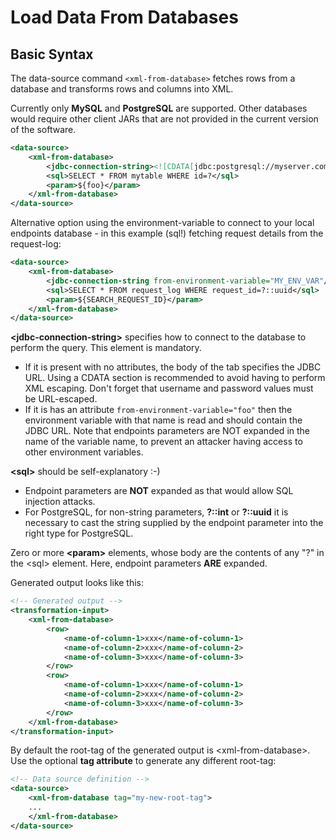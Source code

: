# Load Data From Databases

## Basic Syntax

The data-source command `<xml-from-database>` fetches rows from a database and transforms rows and columns into XML.

Currently only **MySQL** and **PostgreSQL** are supported. Other databases would require other client JARs that are not provided in the current version of the software.

```xml
<data-source>
    <xml-from-database>
        <jdbc-connection-string><![CDATA[jdbc:postgresql://myserver.com/mydb?user=xxx&password=xxx</jdbc-connection-string]]></jdbc-connection-string>
        <sql>SELECT * FROM mytable WHERE id=?</sql>
        <param>${foo}</param>
    </xml-from-database>
</data-source>
```

Alternative option using the environment-variable to connect to your local endpoints database - in this example (sql!) fetching request details from the request-log:

```xml
<data-source>
    <xml-from-database>
        <jdbc-connection-string from-environment-variable="MY_ENV_VAR"/>
        <sql>SELECT * FROM request_log WHERE request_id=?::uuid</sql>
        <param>${SEARCH_REQUEST_ID}</param>
    </xml-from-database>
</data-source>
```

**\<jdbc-connection-string>** specifies how to connect to the database to perform the query. This element is mandatory.

* If it is present with no attributes, the body of the tab specifies the JDBC URL. Using a CDATA section is recommended to avoid having to perform XML escaping. Don't forget that username and password values must be URL-escaped.
* If it is has an attribute `from-environment-variable="foo"` then the environment variable with that name is read and should contain the JDBC URL. Note that endpoints parameters are NOT expanded in the name of the variable name, to prevent an attacker having access to other environment variables.

**\<sql>** should be self-explanatory :-)

* Endpoint parameters are **NOT** expanded as that would allow SQL injection attacks.
* For PostgreSQL, for non-string parameters, **?::int** or **?::uuid** it is necessary to cast the string supplied by the endpoint parameter into the right type for PostgreSQL.

Zero or more **\<param>** elements, whose body are the contents of any "?" in the \<sql> element. Here, endpoint parameters **ARE** expanded.

Generated output looks like this:

```xml
<!-- Generated output -->
<transformation-input>
    <xml-from-database>
        <row>
            <name-of-column-1>xxx</name-of-column-1>
            <name-of-column-2>xxx</name-of-column-2>
            <name-of-column-3>xxx</name-of-column-3>
        </row>
        <row>
            <name-of-column-1>xxx</name-of-column-1>
            <name-of-column-2>xxx</name-of-column-2>
            <name-of-column-3>xxx</name-of-column-3>
        </row>
    </xml-from-database>
</transformation-input>
```

By default the root-tag of the generated output is \<xml-from-database>. Use the optional **tag attribute** to generate any different root-tag:

```xml
<!-- Data source definition -->
<data-source>
    <xml-from-database tag="my-new-root-tag">
    ...
    </xml-from-database>
</data-source>
```
